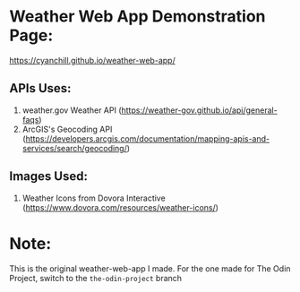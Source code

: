 # Weather Web App Demonstration Page:
https://cyanchill.github.io/weather-web-app/ 

## APIs Uses:
1. weather.gov Weather API (https://weather-gov.github.io/api/general-faqs)
2. ArcGIS's Geocoding API (https://developers.arcgis.com/documentation/mapping-apis-and-services/search/geocoding/)

## Images Used:
1. Weather Icons from Dovora Interactive (https://www.dovora.com/resources/weather-icons/)

# Note:

This is the original weather-web-app I made. For the one made for The Odin Project, switch to the `the-odin-project` branch
